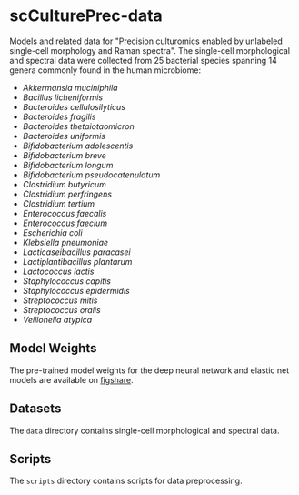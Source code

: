 # scCulturePrec-data
Models and related data for "Precision culturomics enabled by unlabeled single-cell morphology and Raman spectra". The single-cell morphological and spectral data were collected from 25 bacterial species spanning 14 genera commonly found in the human microbiome:

- *Akkermansia muciniphila*
- *Bacillus licheniformis*
- *Bacteroides cellulosilyticus*
- *Bacteroides fragilis*
- *Bacteroides thetaiotaomicron*
- *Bacteroides uniformis*
- *Bifidobacterium adolescentis*
- *Bifidobacterium breve*
- *Bifidobacterium longum*
- *Bifidobacterium pseudocatenulatum*
- *Clostridium butyricum*
- *Clostridium perfringens*
- *Clostridium tertium*
- *Enterococcus faecalis*
- *Enterococcus faecium*
- *Escherichia coli*
- *Klebsiella pneumoniae*
- *Lacticaseibacillus paracasei*
- *Lactiplantibacillus plantarum*
- *Lactococcus lactis*
- *Staphylococcus capitis*
- *Staphylococcus epidermidis*
- *Streptococcus mitis*
- *Streptococcus oralis*
- *Veillonella atypica*


## Model Weights
The pre-trained model weights for the deep neural network and elastic net models are available on [figshare](https://figshare.com/s/02981a4786792ae9052f). 

## Datasets
The `data` directory contains single-cell morphological and spectral data.

## Scripts
The `scripts` directory contains scripts for data preprocessing.
